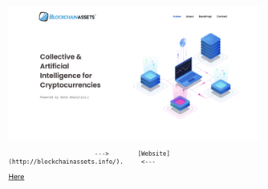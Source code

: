 
 
  

![name-of-you-image](https://github.com/Binarized/website-public/blob/main/Screenshot%202020-12-19%20at%2011.07.23.png?raw=true)




                            --->        [Website](http://blockchainassets.info/).     <---
   
   [Here](http://blockchainassets.info/)
